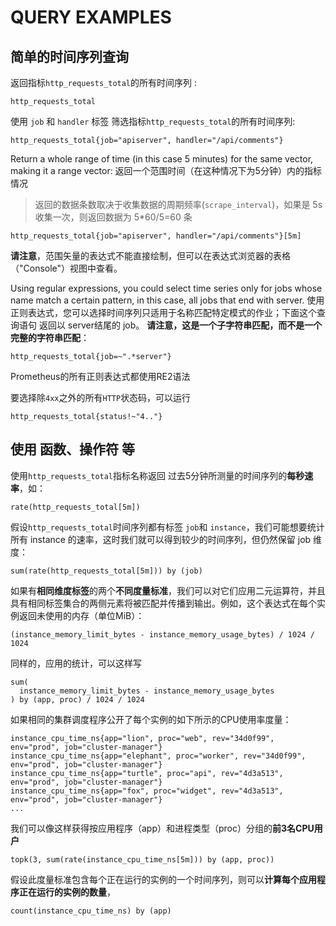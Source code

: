 
# QUERY EXAMPLES

## 简单的时间序列查询

返回指标`http_requests_total`的所有时间序列 :
```
http_requests_total
```


使用 `job` 和 `handler` 标签 筛选指标`http_requests_total`的所有时间序列:
```
http_requests_total{job="apiserver", handler="/api/comments"}
```


Return a whole range of time (in this case 5 minutes) for the same vector, making it a range vector:
返回一个范围时间（在这种情况下为5分钟）内的指标情况
> 返回的数据条数取决于收集数据的周期频率(`scrape_interval`)，如果是 5s 收集一次，则返回数据为 5*60/5=60 条
```
http_requests_total{job="apiserver", handler="/api/comments"}[5m]
```
**请注意**，范围矢量的表达式不能直接绘制，但可以在表达式浏览器的表格（"Console"）视图中查看。


Using regular expressions, you could select time series only for jobs whose name match a certain pattern, in this case, all jobs that end with server. 
使用正则表达式，您可以选择时间序列只适用于名称匹配特定模式的作业；下面这个查询语句 返回以 server结尾的 job。
**请注意，这是一个子字符串匹配，而不是一个完整的字符串匹配**：
```
http_requests_total{job=~".*server"}
```
Prometheus的所有正则表达式都使用RE2语法



要选择除`4xx`之外的所有`HTTP`状态码，可以运行
```
http_requests_total{status!~"4.."}
```


## 使用 函数、操作符 等

使用`http_requests_total`指标名称返回 过去5分钟所测量的时间序列的**每秒速率**，如：
```
rate(http_requests_total[5m])
```


假设`http_requests_total`时间序列都有标签 `job`和 `instance`，我们可能想要统计所有 instance 的速率，这时我们就可以得到较少的时间序列，但仍然保留 job 维度：
```
sum(rate(http_requests_total[5m])) by (job)
```


如果有**相同维度标签**的两个**不同度量标准**，我们可以对它们应用二元运算符，并且具有相同标签集合的两侧元素将被匹配并传播到输出。例如，这个表达式在每个实例返回未使用的内存（单位MiB）：
```
(instance_memory_limit_bytes - instance_memory_usage_bytes) / 1024 / 1024
```


同样的，应用的统计，可以这样写
```
sum(
  instance_memory_limit_bytes - instance_memory_usage_bytes
) by (app, proc) / 1024 / 1024
```


如果相同的集群调度程序公开了每个实例的如下所示的CPU使用率度量：
```
instance_cpu_time_ns{app="lion", proc="web", rev="34d0f99", env="prod", job="cluster-manager"}
instance_cpu_time_ns{app="elephant", proc="worker", rev="34d0f99", env="prod", job="cluster-manager"}
instance_cpu_time_ns{app="turtle", proc="api", rev="4d3a513", env="prod", job="cluster-manager"}
instance_cpu_time_ns{app="fox", proc="widget", rev="4d3a513", env="prod", job="cluster-manager"}
...
```
我们可以像这样获得按应用程序（app）和进程类型（proc）分组的**前3名CPU用户**
```
topk(3, sum(rate(instance_cpu_time_ns[5m])) by (app, proc))
```

假设此度量标准包含每个正在运行的实例的一个时间序列，则可以**计算每个应用程序正在运行的实例的数量**，
```
count(instance_cpu_time_ns) by (app)
```